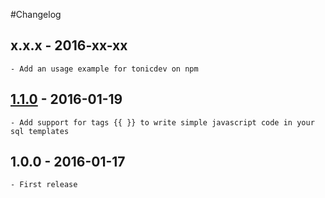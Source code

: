 #Changelog


## x.x.x - 2016-xx-xx
	- Add an usage example for tonicdev on npm


## [1.1.0] - 2016-01-19
	- Add support for tags {{ }} to write simple javascript code in your sql templates


## 1.0.0 - 2016-01-17
	- First release

[1.1.0]: https://github.com/enzuo/sql-moduleon/compare/1.0.0...v1.1.0
